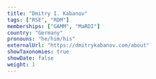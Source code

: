 ```yaml
---
title: "Dmitry I. Kabanov"
tags: ["RSE", "RDM"]
memberships: ["GAMM", "MaRDI"]
country: "Germany"
pronouns: "he/him/his"
externalUrl: "https://dmitrykabanov.com/about"
showTaxonomies: true
showDate: false
weight: 1
---
```


